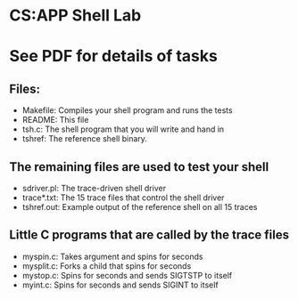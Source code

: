 # CS:APP Shell Lab

# See PDF for details of tasks

## Files:
* Makefile: Compiles your shell program and runs the tests
* README: This file
* tsh.c: The shell program that you will write and hand in
* tshref: The reference shell binary.

## The remaining files are used to test your shell
* sdriver.pl: The trace-driven shell driver
* trace*.txt: The 15 trace files that control the shell driver
* tshref.out: Example output of the reference shell on all 15 traces

## Little C programs that are called by the trace files
* myspin.c: Takes argument <n> and spins for <n> seconds
* mysplit.c: Forks a child that spins for <n> seconds
* mystop.c: Spins for <n> seconds and sends SIGTSTP to itself
* myint.c: Spins for <n> seconds and sends SIGINT to itself
